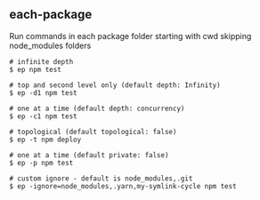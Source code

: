 ## each-package

Run commands in each package folder starting with cwd skipping node_modules folders

```
# infinite depth
$ ep npm test

# top and second level only (default depth: Infinity)
$ ep -d1 npm test

# one at a time (default depth: concurrency)
$ ep -c1 npm test

# topological (default topological: false)
$ ep -t npm deploy

# one at a time (default private: false)
$ ep -p npm test

# custom ignore - default is node_modules,.git
$ ep -ignore=node_modules,.yarn,my-symlink-cycle npm test
```
